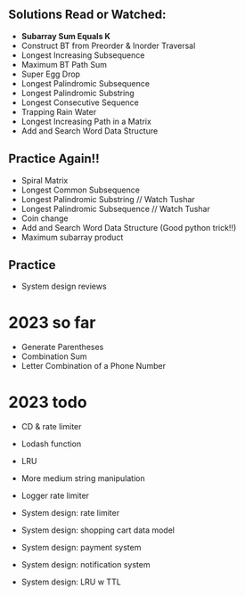 ## Solutions Read or Watched:
- **Subarray Sum Equals K**
- Construct BT from Preorder & Inorder Traversal
- Longest Increasing Subsequence
- Maximum BT Path Sum
- Super Egg Drop
- Longest Palindromic Subsequence
- Longest Palindromic Substring
- Longest Consecutive Sequence
- Trapping Rain Water
- Longest Increasing Path in a Matrix
- Add and Search Word Data Structure

## Practice Again!!
- Spiral Matrix
- Longest Common Subsequence
- Longest Palindromic Substring // Watch Tushar
- Longest Palindromic Subsequence // Watch Tushar
- Coin change
- Add and Search Word Data Structure (Good python trick!!)
- Maximum subarray product

## Practice
- System design reviews


# 2023 so far
- Generate Parentheses
- Combination Sum
- Letter Combination of a Phone Number

# 2023 todo
- CD & rate limiter
- Lodash function
- LRU
- More medium string manipulation
- Logger rate limiter

- System design: rate limiter
- System design: shopping cart data model
- System design: payment system
- System design: notification system
- System design: LRU w TTL
